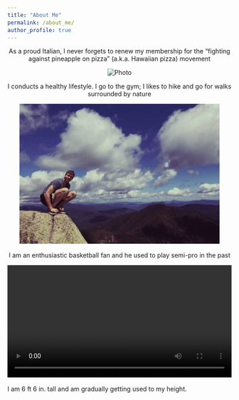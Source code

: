 ```yaml
---
title: "About Me"
permalink: /about_me/
author_profile: true
---
```




<p align="center">
    As a proud Italian, I never forgets to renew my membership for the “fighting against pineapple on pizza” (a.k.a. Hawaiian pizza) movement
</p>
<p align="center">
    <img src="https://github.com/Davi1990/Davi1990.github.io/blob/master/images/pizzas.png?raw=true" alt="Photo" style="width: 450px;"/>
</p>

<p align="center">
    I conducts a healthy lifestyle. I go to the gym; I likes to hike and go for walks surrounded by nature
</p>
<p align="center">
    <img src="https://github.com/Davi1990/Davi1990.github.io/blob/master/images/mountain.png?raw=true" alt="Photo" style="width: 450px;"/>
</p>

<p align="center">
    I am an enthusiastic basketball fan and he used to play semi-pro in the past
<p align="center">
    <video style="width:100%" controls>
    <source src="https://github.com/Davi1990/Davi1990.github.io/blob/master/images/dunk.mp4?raw=true" type="video/mp4">
    </video>
</p>

I am  6 ft 6 in. tall and am gradually getting used to my height.
